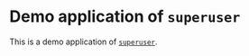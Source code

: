 # Demo application of `superuser`

This is a demo application of [`superuser`](https://github.com/rk0cc/superuser).

